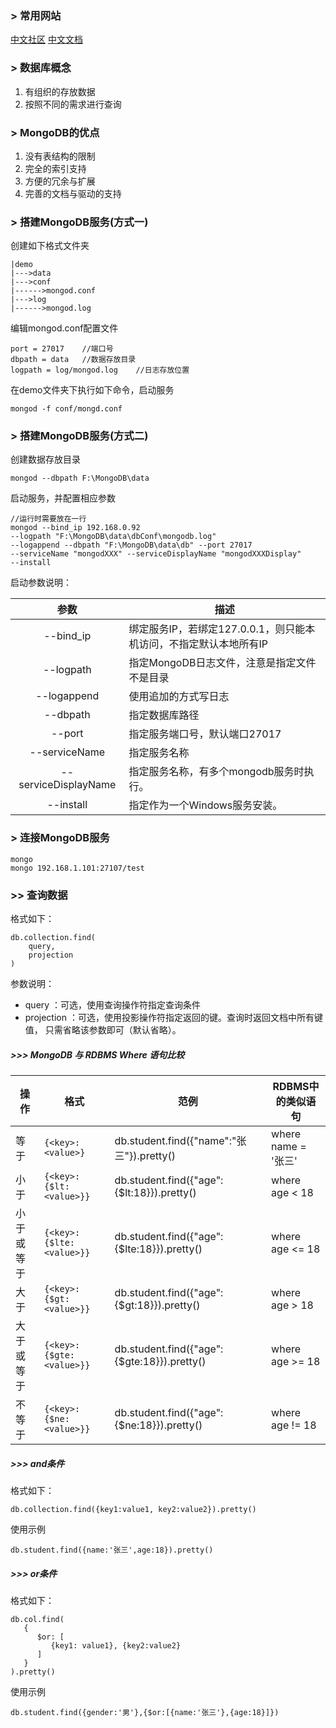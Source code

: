 
### > 常用网站
[中文社区](http://www.mongoing.com/)
[中文文档](http://docs.mongoing.com/manual-zh/)

### > 数据库概念
1. 有组织的存放数据
2. 按照不同的需求进行查询

### > MongoDB的优点
1. 没有表结构的限制
2. 完全的索引支持
3. 方便的冗余与扩展
4. 完善的文档与驱动的支持

### > 搭建MongoDB服务(方式一)
创建如下格式文件夹

    |demo
    |--->data
    |--->conf
    |------>mongod.conf
    |--->log
    |------>mongod.log

编辑mongod.conf配置文件

    port = 27017    //端口号
    dbpath = data   //数据存放目录
    logpath = log/mongod.log    //日志存放位置

在demo文件夹下执行如下命令，启动服务

    mongod -f conf/mongd.conf

### > 搭建MongoDB服务(方式二)
创建数据存放目录

    mongod --dbpath F:\MongoDB\data

启动服务，并配置相应参数

    //运行时需要放在一行
    mongod --bind_ip 192.168.0.92
    --logpath "F:\MongoDB\data\dbConf\mongodb.log"
    --logappend --dbpath "F:\MongoDB\data\db" --port 27017
    --serviceName "mongodXXX" --serviceDisplayName "mongodXXXDisplay"
    --install

启动参数说明：

参数|描述
:---:|---
--bind_ip	    | 绑定服务IP，若绑定127.0.0.1，则只能本机访问，不指定默认本地所有IP
--logpath	    | 指定MongoDB日志文件，注意是指定文件不是目录
--logappend	    | 使用追加的方式写日志
--dbpath	    | 指定数据库路径
--port	        | 指定服务端口号，默认端口27017
--serviceName	| 指定服务名称
--serviceDisplayName	|指定服务名称，有多个mongodb服务时执行。
--install	    | 指定作为一个Windows服务安装。

### > 连接MongoDB服务

    mongo
    mongo 192.168.1.101:27107/test

### >> 查询数据
格式如下：

    db.collection.find(
        query,
        projection
    )

参数说明：
- query ：可选，使用查询操作符指定查询条件
- projection ：可选，使用投影操作符指定返回的键。查询时返回文档中所有键值， 只需省略该参数即可（默认省略）。

##### >>> MongoDB 与 RDBMS Where 语句比较
操作	|格式|范例|RDBMS中的类似语句
---|---|---|---
等于	|`{<key>:<value>}`	|db.student.find({"name":"张三"}).pretty()|where name = '张三'
小于|`{<key>:{$lt:<value>}}`	|db.student.find({"age":{$lt:18}}).pretty()|where age < 18
小于或等于|`{<key>:{$lte:<value>}}`|db.student.find({"age":{$lte:18}}).pretty()|where age <= 18
大于	|`{<key>:{$gt:<value>}}`|db.student.find({"age":{$gt:18}}).pretty()|where age > 18
大于或等于|`{<key>:{$gte:<value>}}`|db.student.find({"age":{$gte:18}}).pretty()|where age >= 18
不等于|`{<key>:{$ne:<value>}}`|db.student.find({"age":{$ne:18}}).pretty()|where age != 18

##### >>> and条件
格式如下：

    db.collection.find({key1:value1, key2:value2}).pretty()

使用示例

    db.student.find({name:'张三',age:18}).pretty()

##### >>> or条件
格式如下：

    db.col.find(
       {
          $or: [
    	     {key1: value1}, {key2:value2}
          ]
       }
    ).pretty()

使用示例

    db.student.find({gender:'男'},{$or:[{name:'张三'},{age:18}]})